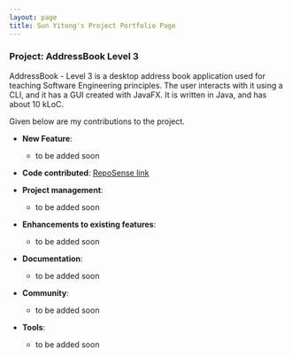 ```yaml
---
layout: page
title: Sun Yitong's Project Portfolio Page
---
```


### Project: AddressBook Level 3

AddressBook - Level 3 is a desktop address book application used for teaching Software Engineering principles. The user interacts with it using a CLI, and it has a GUI created with JavaFX. It is written in Java, and has about 10 kLoC.

Given below are my contributions to the project.

* **New Feature**:
  - to be added soon

* **Code contributed**: [RepoSense link](https://nus-cs2103-ay2223s2.github.io/tp-dashboard/?search=yitong241&breakdown=true)

* **Project management**:
  - to be added soon

* **Enhancements to existing features**:
  - to be added soon

* **Documentation**:
  - to be added soon

* **Community**:
  - to be added soon

* **Tools**:
  - to be added soon

